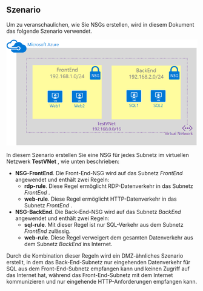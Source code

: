## <a name="scenario"></a>Szenario
Um zu veranschaulichen, wie Sie NSGs erstellen, wird in diesem Dokument das folgende Szenario verwendet.

![VNet-Szenario](./media/virtual-networks-create-nsg-scenario-include/figure1.png)

In diesem Szenario erstellen Sie eine NSG für jedes Subnetz im virtuellen Netzwerk **TestVNet** , wie unten beschrieben: 

* **NSG-FrontEnd**. Die Front-End-NSG wird auf das Subnetz *FrontEnd* angewendet und enthält zwei Regeln:    
  * **rdp-rule**. Diese Regel ermöglicht RDP-Datenverkehr in das Subnetz *FrontEnd* .
  * **web-rule**. Diese Regel ermöglicht HTTP-Datenverkehr in das Subnetz *FrontEnd* .
* **NSG-BackEnd**. Die Back-End-NSG wird auf das Subnetz *BackEnd* angewendet und enthält zwei Regeln:    
  * **sql-rule**. Mit dieser Regel ist nur SQL-Verkehr aus dem Subnetz *FrontEnd* zulässig.
  * **web-rule**. Diese Regel verweigert dem gesamten Datenverkehr aus dem Subnetz *BackEnd* ins Internet.

Durch die Kombination dieser Regeln wird ein DMZ-ähnliches Szenario erstellt, in dem das Back-End-Subnetz nur eingehenden Datenverkehr für SQL aus dem Front-End-Subnetz empfangen kann und keinen Zugriff auf das Internet hat, während das Front-End-Subnetz mit dem Internet kommunizieren und nur eingehende HTTP-Anforderungen empfangen kann.



<!--HONumber=Nov16_HO3-->


